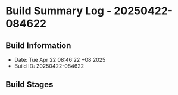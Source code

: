 # Build Summary Log - 20250422-084622

## Build Information
- Date: Tue Apr 22 08:46:22 +08 2025
- Build ID: 20250422-084622

## Build Stages

